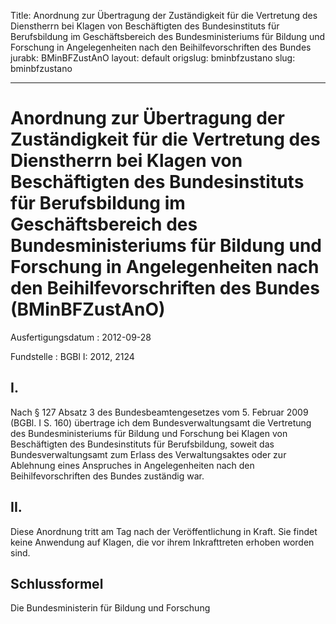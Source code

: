 Title: Anordnung zur Übertragung der Zuständigkeit für die Vertretung des Dienstherrn
  bei Klagen von Beschäftigten des Bundesinstituts für Berufsbildung im Geschäftsbereich
  des Bundesministeriums für Bildung und Forschung in Angelegenheiten nach den Beihilfevorschriften
  des Bundes
jurabk: BMinBFZustAnO
layout: default
origslug: bminbfzustano
slug: bminbfzustano

---

# Anordnung zur Übertragung der Zuständigkeit für die Vertretung des Dienstherrn bei Klagen von Beschäftigten des Bundesinstituts für Berufsbildung im Geschäftsbereich des Bundesministeriums für Bildung und Forschung in Angelegenheiten nach den Beihilfevorschriften des Bundes (BMinBFZustAnO)

Ausfertigungsdatum
:   2012-09-28

Fundstelle
:   BGBl I: 2012, 2124


## I.

Nach § 127 Absatz 3 des Bundesbeamtengesetzes vom 5. Februar 2009
(BGBl. I S. 160) übertrage ich dem Bundesverwaltungsamt die Vertretung
des Bundesministeriums für Bildung und Forschung bei Klagen von
Beschäftigten des Bundesinstituts für Berufsbildung, soweit das
Bundesverwaltungsamt zum Erlass des Verwaltungsaktes oder zur
Ablehnung eines Anspruches in Angelegenheiten nach den
Beihilfevorschriften des Bundes zuständig war.


## II.

Diese Anordnung tritt am Tag nach der Veröffentlichung in Kraft. Sie
findet keine Anwendung auf Klagen, die vor ihrem Inkrafttreten erhoben
worden sind.


## Schlussformel

Die Bundesministerin für Bildung und Forschung

